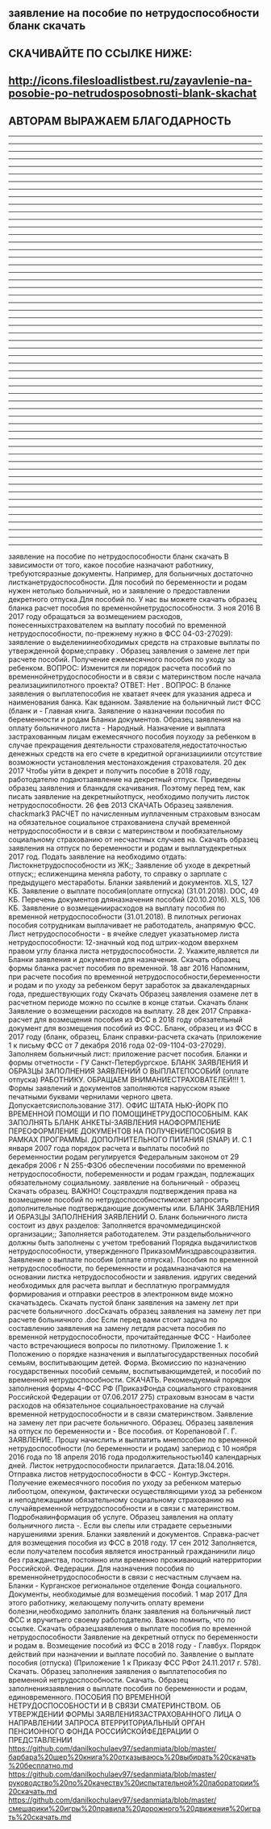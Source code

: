 заявление на пособие по нетрудоспособности бланк скачать
--------------------------------------------------
СКАЧИВАЙТЕ ПО ССЫЛКЕ НИЖЕ:
--------------------------------------------------
http://icons.filesloadlistbest.ru/zayavlenie-na-posobie-po-netrudosposobnosti-blank-skachat
--------------------------------------------------
АВТОРАМ ВЫРАЖАЕМ БЛАГОДАРНОСТЬ
--------------------------------------------------
--------------------------------------------------
--------------------------------------------------
--------------------------------------------------
--------------------------------------------------
--------------------------------------------------
--------------------------------------------------
--------------------------------------------------
--------------------------------------------------
--------------------------------------------------
--------------------------------------------------
--------------------------------------------------
--------------------------------------------------
--------------------------------------------------
--------------------------------------------------
--------------------------------------------------
--------------------------------------------------
--------------------------------------------------
--------------------------------------------------
--------------------------------------------------
--------------------------------------------------
--------------------------------------------------
--------------------------------------------------
--------------------------------------------------
--------------------------------------------------
--------------------------------------------------
--------------------------------------------------
--------------------------------------------------
--------------------------------------------------
--------------------------------------------------
--------------------------------------------------
--------------------------------------------------
--------------------------------------------------
--------------------------------------------------
--------------------------------------------------
--------------------------------------------------
--------------------------------------------------
--------------------------------------------------
--------------------------------------------------
--------------------------------------------------
--------------------------------------------------
--------------------------------------------------
--------------------------------------------------
--------------------------------------------------
--------------------------------------------------
--------------------------------------------------
--------------------------------------------------
--------------------------------------------------
--------------------------------------------------
--------------------------------------------------
--------------------------------------------------
--------------------------------------------------
--------------------------------------------------
--------------------------------------------------
--------------------------------------------------
--------------------------------------------------
заявление на пособие по нетрудоспособности бланк скачать В зависимости от того, какое пособие назначают работнику, требуютсяразные документы. Например, для больничных достаточно листканетрудоспособности. Для пособий по беременности и родам нужен нетолько больничный, но и заявление о предоставлении декретного отпуска.Для пособий по. У нас вы можете скачать образец бланка расчет пособия по временнойнетрудоспособности. 3 ноя 2016  В 2017 году обращаться за возмещением расходов, понесенныхстрахователем на выплату пособий по временной нетрудоспособности, по-прежнему нужно в ФСС  04-03-27029): заявление о выделениинеобходимых средств на страховые выплаты по утвержденной форме;справку . Образец заявления о замене лет при расчете пособий. Получение ежемесячного пособия по уходу за ребенком. ВОПРОС: Изменится ли порядок расчета пособий по временнойнетрудоспособности и в связи с материнством после начала реализациипилотного проекта? ОТВЕТ: Нет . ВОПРОС: В бланке заявления о выплатепособия не хватает ячеек для указания адреса и наименования банка. Как вданном. Заявление на больничный лист ФСС (бланк и  - Главная книга. Заявление о назначении пособия по беременности и родам
Бланки документов. Образец заявления на оплату больничного листа - Народный. Назначение и выплата застрахованным лицам ежемесячного пособия поуходу за ребенком в случае прекращения деятельности страхователя,недостаточностью денежных средств на его счете в кредитной организацииили отсутствие возможности установления местонахождения страхователя. 20 дек 2017  Чтобы уйти в декрет и получить пособие в 2018 году, работодателю подаютзаявление на декретный отпуск.  Приведены образец заявления и бланкдля скачивания.  Поэтому перед тем, как писать заявление на декретныйотпуск, необходимо получить листок нетрудоспособности. 26 фев 2013  CКАЧАТЬ Образец заявления. chackmark3 РАСЧЕТ по начисленным иуплаченным страховым взносам на обязательное социальное страхованиена случай временной нетрудоспособности и в связи с материнством и пообязательному социальному страхованию от несчастных случаев на. Скачать образец заявления на отпуск по беременности и родам и выплатудекретных  2017 год. Подать заявление на  необходимо отдать: Листокнетрудоспособности из ЖК;; Заявление об уходе в декретный отпуск;; еслиженщина меняла работу, то справку о зарплате с предыдущего местаработы. Бланки заявлений и документов. XLS, 127 КБ. Заявление о выплате пособия(оплате отпуска) (31.01.2018). DOC, 49 КБ. Перечень документов дляназначения пособий (20.10.2016). XLS, 106 КБ. Заявление о возмещениирасходов на выплату пособия по временной нетрудоспособности (31.01.2018). В пилотных регионах пособия сотрудникам выплачивает не работодатель, анапрямую ФСС.  Лист нетрудоспособности  - в ячейке следует указатьномер листа нетрудоспособности: 12-значный код под штрих-кодом вверхнем правом углу бланка листа нетрудоспособности. 2. Укажите,является ли
Бланки заявления и документов для назначения. Скачать образец формы бланка расчет пособия по временной. 18 авг 2016  Напомним, при расчете пособия по временной нетрудоспособности,беременности и родам и по уходу за ребенком берут заработок за двакалендарных года, предшествующих году  Скачать Образец заявления озамене лет в расчетном периоде можно по ссылке в конце статьи. Скачать бланк Заявление о возмещении расходов на выплату. 28 дек 2017  Справка-расчет для возмещения пособия из ФСС в 2018 году обязательный документ для возмещения пособий из ФСС. Бланк, образец и из ФСС в 2017 году (бланк, образец, Бланк справки-расчета скачать (приложение 1 к письму ФСС от 7 декабря 2016 года  02-09-1104-03-27029). Заполняем больничный лист: приложение расчет пособия. Бланки и формы отчетности - ГУ Санкт-Петербургское. БЛАНК ЗАЯВЛЕНИЯ И ОБРАЗЦЫ ЗАПОЛНЕНИЯ ЗАЯВЛЕНИЙ О ВЫПЛАТЕПОСОБИЙ (оплате отпуска) РАБОТНИКУ. ОБРАЩАЕМ ВНИМАНИЕСТРАХОВАТЕЛЕЙ!!! 1. Формы заявлений и документов заполняются нарусском языке печатными буквами чернилами черного цвета. Допускаетсяиспользование
317). ОФИС ШТАТА НЬЮ-ЙОРК ПО ВРЕМЕННОЙ ПОМОЩИ И ПО ПОМОЩИНЕТРУДОСПОСОБНЫМ. КАК ЗАПОЛНЯТЬ БЛАНК АНКЕТЫ-ЗАЯВЛЕНИЯ НАОФОРМЛЕНИЕ  ПЕРЕОФОРМЛЕНИЕ ДОКУМЕНТОВ НА ПОЛУЧЕНИЕПОСОБИЯ В РАМКАХ ПРОГРАММЫ. ДОПОЛНИТЕЛЬНОГО ПИТАНИЯ (SNAP) И. С 1 января 2007 года порядок расчета и выплаты пособий по беременностии родам регулируется Федеральным законом от 29 декабря 2006 г N 255-ФЗОб обеспечении пособиями по временной нетрудоспособности, побеременности и родам граждан, подлежащих обязательному социальному. заявление на больничный - образец  Скачать образец. ВАЖНО! Соцстрахдля подтверждения права на возмещение пособий по нетрудоспособностиможет запросить дополнительные подтверждающие документы или. БЛАНК ЗАЯВЛЕНИЯ И ОБРАЗЦЫ ЗАПОЛНЕНИЯ ЗАЯВЛЕНИЙ О. Бланк больничного листа состоит из двух разделов: Заполняется врачоммедицинской организации;; Заполняется работодателем. Эти разделыбольничного должны быть заполнены с учетом требований Порядка выдачилистков нетрудоспособности, утвержденного ПриказомМинздравсоцразвития. Заявление о выплате пособия (оплате отпуска). Пособия по временной нетрудоспособности, по беременности и родамназначаются на основании листка нетрудоспособности и заявления.  идругих сведений необходимых для расчета выплат и бесплатную программудля формирования и отправки реестров в электронном виде можно скачатьздесь. Скачать пустой бланк заявления на замену лет при расчете больничного .docСкачать образец заявления на замену лет при расчете больничного .doc Если перед вами стоит задача по составлению заявления на замену летдля расчета пособия по временной нетрудоспособности, прочитайтеданные
ФСС - Наиболее часто встречающиеся вопросы по пилотному. Приложение 1. к Положению о порядке назначения и выплатыгосударственных пособий семьям, воспитывающим детей. Форма. Вкомиссию по назначению государственных пособий семьям, воспитывающимдетей, и пособий по временной нетрудоспособности. СКАЧАТЬ. Рекомендуемый порядок заполнения формы 4-ФСС РФ (ПриказФонда социального страхования Российской Федерации от 07.06.2017 275)  страховым взносам в части расходов на обязательное социальноестрахование на случай временной нетрудоспособности и в связи сматеринством. Заявление на замену лет при расчете больничного. Образец. Образец заявления на отпуск по беременности и  - Все пособия. от Корепановой Г. Г. ЗАЯВЛЕНИЕ. Прошу начислить и выплатить мнепособие по временной нетрудоспособности (по беременности и родам) запериод с 10 ноября 2016 года по 18 апреля 2016 года продолжительностью140 календарных дней. Листок нетрудоспособности прилагается. Дата:18.04.2016. Отправка листов нетрудоспособности в ФСС - Контур.Экстерн. Получение ежемесячного пособия по уходу за ребенком матерью либоотцом, опекуном, фактически осуществляющими уход за ребенком и неподлежащими обязательному социальному страхованию на случайвременной нетрудоспособности и в связи с материнством. Подробнаяинформация об услуге.
Образец заявления на оплату больничного листа -. Если вы слепы или страдаете серьезными нарушениями зрения. Бланки заявлений и документов. Справка-расчет для возмещения пособия из ФСС в 2018 году. 17 сен 2012  Заполняется, если получателем пособия является иностранный гражданинили лицо без гражданства, постоянно или временно проживающий натерритории Российской. Федерации. Для назначения пособия по временнойнетрудоспособности в связи с несчастным случаем на. Бланки - Курганское региональное отделение Фонда социального. Документы, необходимые для возмещения пособий. 1 мар 2017  Для этого работнику, желающему получить оплату времени болезни,необходимо заполнить бланк заявления на больничный лист ФСС и вручитьего своему работодателю. Важно помнить, что  по ссылке. Скачать образецзаявления о выплате пособия по временной нетрудоспособности
Заявление на декретный отпуск по беременности и родам в. Возмещение пособий из ФСС в 2018 году - Главбух. Порядок действий при назначении и выплате пособий по. Заявление о выплате пособия (отпуска) (Приложение 1 к Приказу ФСС РФот 24.11.2017 г. 578). Скачать. Образец заполнения заявления о выплатепособия по временной нетрудоспособности. Скачать. Образец заполнениязаявления о выплате пособия по беременности и родам, единовременного. ПОСОБИЯ ПО ВРЕМЕННОЙ НЕТРУДОСПОСОБНОСТИ И В СВЯЗИ СМАТЕРИНСТВОМ. ОБ УТВЕРЖДЕНИИ ФОРМЫ ЗАЯВЛЕНИЯЗАСТРАХОВАННОГО ЛИЦА О НАПРАВЛЕНИИ ЗАПРОСА ВТЕРРИТОРИАЛЬНЫЙ ОРГАН ПЕНСИОННОГО ФОНДА РОССИЙСКОЙФЕДЕРАЦИИ О ПРЕДСТАВЛЕНИИ
https://github.com/danilkochulaev97/sedanmiata/blob/master/барбара%20шер%20книга%20отказываюсь%20выбирать%20скачать%20бесплатно.md
https://github.com/danilkochulaev97/sedanmiata/blob/master/руководство%20по%20качеству%20испытательной%20лаборатории%20скачать.md
https://github.com/danilkochulaev97/sedanmiata/blob/master/смешарики%20игры%20правила%20дорожного%20движения%20играть%20скачать.md